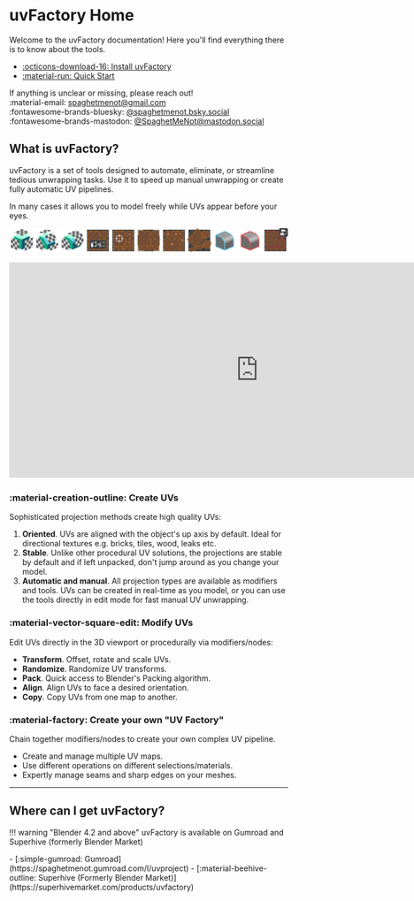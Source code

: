 # uvFactory Home

Welcome to the uvFactory documentation! Here you'll find everything there is to know about the tools.
<div class="grid cards" markdown>

- [:octicons-download-16: Install uvFactory](install.md)
- [:material-run: Quick Start](examples.md#quick-start)

</div>

If anything is unclear or missing, please reach out!  
:material-email: <spaghetmenot@gmail.com>  
:fontawesome-brands-bluesky: [@spaghetmenot.bsky.social](https://bsky.app/profile/spaghetmenot.bsky.social)  
:fontawesome-brands-mastodon: [@SpaghetMeNot@mastodon.social](https://mastodon.social/@SpaghetMeNot)

## What is uvFactory?

uvFactory is a set of tools designed to automate, eliminate, or streamline tedious unwrapping tasks. Use it to speed up manual unwrapping or create fully automatic UV pipelines.

In many cases it allows you to model freely while UVs appear before your eyes.

![tools](assets/icon_layout_horizontal.png)

<iframe width="900" height="390" src="https://www.youtube.com/embed/BWoc5Nff2c0?si=vwTxKEr_hhLxcVVP" title="YouTube video player" frameborder="0" allow="accelerometer; autoplay; clipboard-write; encrypted-media; gyroscope; picture-in-picture; web-share" referrerpolicy="strict-origin-when-cross-origin" allowfullscreen></iframe>

### :material-creation-outline: Create UVs

Sophisticated projection methods create high quality UVs:

1. **Oriented**. UVs are aligned with the object's up axis by default. Ideal for directional textures e.g. bricks, tiles, wood, leaks etc.
2. **Stable**. Unlike other procedural UV solutions, the projections are stable by default and if left unpacked, don't jump around as you change your model.
3. **Automatic and manual**. All projection types are available as modifiers and tools. UVs can be created in real-time as you model, or you can use the tools directly in edit mode for fast manual UV unwrapping.

### :material-vector-square-edit: Modify UVs

Edit UVs directly in the 3D viewport or procedurally via modifiers/nodes:

- **Transform**. Offset, rotate and scale UVs.
- **Randomize**. Randomize UV transforms.
- **Pack**. Quick access to Blender's Packing algorithm.
- **Align**. Align UVs to face a desired orientation.
- **Copy**. Copy UVs from one map to another.

### :material-factory: Create your own "UV Factory"

Chain together modifiers/nodes to create your own complex UV pipeline.

- Create and manage multiple UV maps.
- Use different operations on different selections/materials.
- Expertly manage seams and sharp edges on your meshes.

----

## Where can I get uvFactory?

!!! warning "Blender 4.2 and above"
uvFactory is available on Gumroad and Superhive (formerly Blender Market)

<div class="grid cards" markdown>
- [:simple-gumroad: Gumroad](https://spaghetmenot.gumroad.com/l/uvproject)
- [:material-beehive-outline: Superhive (Formerly Blender Market)](https://superhivemarket.com/products/uvfactory)
</div>
